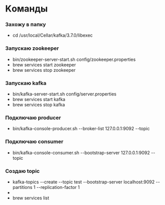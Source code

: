# Kоманды


### Захожу в папку 
- cd /usr/local/Cellar/kafka/3.7.0/libexec
### Запускаю zookeeper
- bin/zookeeper-server-start.sh config/zookeeper.properties
- brew services start zookeeper
- brew services stop zookeeper
### Запускаю kafka
- bin/kafka-server-start.sh config/server.properties
- brew services start kafka
- brew services stop kafka
### Подключаю producer
- bin/kafka-console-producer.sh --broker-list 127.0.0.1:9092 --topic
### Подключаю consumer
- bin/kafka-console-consumer.sh --bootstrap-server 127.0.0.1:9092 --topic
### Создаю topic
- kafka-topics --create --topic test --bootstrap-server localhost:9092 --partitions 1 --replication-factor 1
- 
- brew services list

